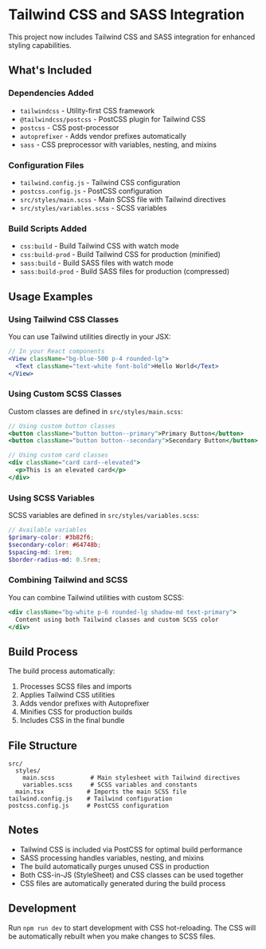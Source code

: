 # Tailwind CSS and SASS Integration

This project now includes Tailwind CSS and SASS integration for enhanced styling capabilities.

## What's Included

### Dependencies Added

- `tailwindcss` - Utility-first CSS framework
- `@tailwindcss/postcss` - PostCSS plugin for Tailwind CSS
- `postcss` - CSS post-processor
- `autoprefixer` - Adds vendor prefixes automatically
- `sass` - CSS preprocessor with variables, nesting, and mixins

### Configuration Files

- `tailwind.config.js` - Tailwind CSS configuration
- `postcss.config.js` - PostCSS configuration
- `src/styles/main.scss` - Main SCSS file with Tailwind directives
- `src/styles/variables.scss` - SCSS variables

### Build Scripts Added

- `css:build` - Build Tailwind CSS with watch mode
- `css:build-prod` - Build Tailwind CSS for production (minified)
- `sass:build` - Build SASS files with watch mode
- `sass:build-prod` - Build SASS files for production (compressed)

## Usage Examples

### Using Tailwind CSS Classes

You can use Tailwind utilities directly in your JSX:

```jsx
// In your React components
<View className="bg-blue-500 p-4 rounded-lg">
  <Text className="text-white font-bold">Hello World</Text>
</View>
```

### Using Custom SCSS Classes

Custom classes are defined in `src/styles/main.scss`:

```jsx
// Using custom button classes
<button className="button button--primary">Primary Button</button>
<button className="button button--secondary">Secondary Button</button>

// Using custom card classes
<div className="card card--elevated">
  <p>This is an elevated card</p>
</div>
```

### Using SCSS Variables

SCSS variables are defined in `src/styles/variables.scss`:

```scss
// Available variables
$primary-color: #3b82f6;
$secondary-color: #64748b;
$spacing-md: 1rem;
$border-radius-md: 0.5rem;
```

### Combining Tailwind and SCSS

You can combine Tailwind utilities with custom SCSS:

```jsx
<div className="bg-white p-6 rounded-lg shadow-md text-primary">
  Content using both Tailwind classes and custom SCSS color
</div>
```

## Build Process

The build process automatically:

1. Processes SCSS files and imports
2. Applies Tailwind CSS utilities
3. Adds vendor prefixes with Autoprefixer
4. Minifies CSS for production builds
5. Includes CSS in the final bundle

## File Structure

```
src/
  styles/
    main.scss          # Main stylesheet with Tailwind directives
    variables.scss     # SCSS variables and constants
  main.tsx            # Imports the main SCSS file
tailwind.config.js    # Tailwind configuration
postcss.config.js     # PostCSS configuration
```

## Notes

- Tailwind CSS is included via PostCSS for optimal build performance
- SASS processing handles variables, nesting, and mixins
- The build automatically purges unused CSS in production
- Both CSS-in-JS (StyleSheet) and CSS classes can be used together
- CSS files are automatically generated during the build process

## Development

Run `npm run dev` to start development with CSS hot-reloading.
The CSS will be automatically rebuilt when you make changes to SCSS files.
